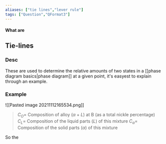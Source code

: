 ```yaml
---
aliases: ["tie lines","lever rule"]
tags: ["Question","QFormat3"]
---
```


#### What are
## Tie-lines
### Desc
These are used to determine the relative amounts of two states in a [[phase diagram basics|phase diagram]] at a given point, it's easyest to explain through an example.

### Example
![[Pasted image 20211112165534.png]]

> $C_O=$ Composition of alloy ($\alpha+L$) at B (as a total nickle percentage)
> $C_L=$ Composition of the liquid parts ($L$) of this mixture
> $C_\alpha=$ Composition of the solid parts ($\alpha$) of this mixture

So the 